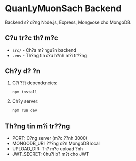 # QuanLyMuonSach Backend

Backend s? d?ng Node.js, Express, Mongoose cho MongoDB.

## C?u tr?c th? m?c
- `src/` - Ch?a m? ngu?n backend
- `.env` - Th?ng tin c?u h?nh m?i tr??ng

## Ch?y d? ?n
1. C?i ??t dependencies:
   ```bash
   npm install
   ```
2. Ch?y server:
   ```bash
   npm run dev
   ```

## Th?ng tin m?i tr??ng
- PORT: C?ng server (m?c ??nh 3000)
- MONGODB_URI: ???ng d?n MongoDB local
- UPLOAD_DIR: Th? m?c upload ?nh
- JWT_SECRET: Chu?i b? m?t cho JWT
